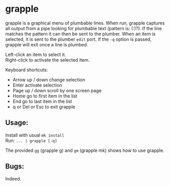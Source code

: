 grapple
========
grapple is a graphical menu of plumbable lines.
When run, grapple captures all output from a pipe looking for plumbable text (pattern is: <path>(:<addr>)?). If the line matches the pattern it can then be sent to the plumber.
When an item is selected, it is sent to the plumber `edit` port. If the `-q` option is passed, grapple will exit once a line is plumbed.

Left-click an item to select it.  
Right-click to activate the selected item.

Keyboard shortcuts:
- Arrow up / down change selection
- Enter activate selection
- Page up / down scroll by one screen page
- Home go to first item in the list
- End go to last item in the list
- q or Del or Esc to exit grapple

Usage:
-------
Install with usual ``mk install``  
Run: ``... | grapple [-q]``

The provided `gg` (grapple g) and `gm` (grapple mk) shows how to use grapple. 

Bugs:
------
Indeed.
